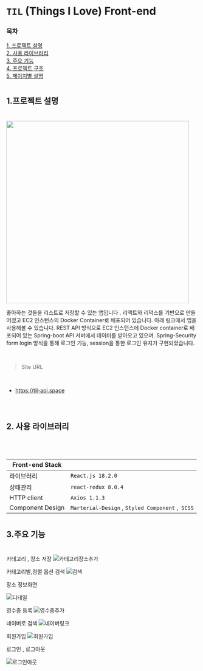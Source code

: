 #
# `TIL` (Things I Love) Front-end 

### 목차

[1. 프로젝트 설명](#1프로젝트-설명 )
<br/>
[2. 사용 라이브러리](#2사용-라이브러리)
<br/>
[3. 주요 기능](#3주요-기능)
<br/>
[4. 프로젝트 구조](#4프로젝트-구조)
<br/>
[5. 페이지별 설명](#5페이지별-설명)
<br/>

#
## 1.프로젝트 설명 
#
<img width="480px" src="https://drive.google.com/file/d/1ulvfjbgBfFsw7jpDlOsWPDfKbm_PYhi4/view?usp=share_link"/>


좋아하는 것들을 리스트로 저장할 수 있는 앱입니다 .  리액트와 리덕스를 기반으로 만들어졌고 EC2 인스턴스의 Docker Container로 배포되어 있습니다. 아래 링크에서 앱을 사용해볼 수 있습니다. REST API 방식으로 EC2 인스턴스에 Docker container로 배포되어 있는 Spring-boot API 서버에서 데이터를 받아오고 있으며. Spring-Security form login 방식을 통해 로그인 기능, session을 통한 로그인 유지가 구현되었습니다. 

<br/>

> Site URL

<br/>

- https://til-api.space

<br/>

#
## 2. 사용 라이브러리
#

<br/>

Front-end Stack||
--|--  
라이브러리|`React.js 18.2.0`
상태관리|`react-redux 8.0.4`
HTTP client | `Axios 1.1.3`
Component Design | `Marterial-Design` , `Styled Component` ,` SCSS`


#
## 3.주요 기능
#

카테고리 , 장소 저장 
![카테고리장소추가](https://user-images.githubusercontent.com/51349774/202737409-bccc475d-488b-4e42-a238-218b765d6944.gif)

카테고리별,정렬 옵션  검색 
![검색](https://user-images.githubusercontent.com/51349774/202738184-fcffae38-286e-4961-9d05-019436975ce3.gif)


장소 정보화면

![디테일](https://user-images.githubusercontent.com/51349774/202738101-931039d5-494b-40bf-bc6d-d265c4d152e1.gif)


영수증 등록
![영수증추가](https://user-images.githubusercontent.com/51349774/202737749-dbae5e82-c14d-4fc2-9a87-65424d94897e.gif)


네이버로 검색
![네이버링크](https://user-images.githubusercontent.com/51349774/202737796-a33e8185-1c77-449e-9098-d528f66fb0c6.gif)

회원가입
![회원가입](https://user-images.githubusercontent.com/51349774/202737899-ff60ec9e-6445-444c-8848-7cf818541001.gif)

로그인 , 로그아웃

![로그인아웃](https://user-images.githubusercontent.com/51349774/202739227-27827e75-fb83-4f93-9095-2b665ce2fc9f.gif)


